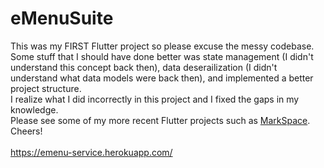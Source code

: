 # eMenuSuite
This was my FIRST Flutter project so please excuse the messy codebase.  
Some stuff that I should have done better was state management (I didn't understand this concept back then), data deserailization (I didn't understand what data models were back then), and implemented a better project structure.  
I realize what I did incorrectly in this project and I fixed the gaps in my knowledge.  
Please see some of my more recent Flutter projects such as [MarkSpace](https://github.com/christianstefaniw/markspace-client).
Cheers!  
<br>
https://emenu-service.herokuapp.com/
